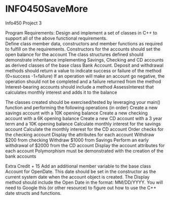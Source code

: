 # INFO450SaveMore
Info450 Project 3

Program Requirements:
Design and implement a set of classes in C++ to support all of the above  functional  requirements.  
Define class member data, constructors and member functions  as required to fulfill on the requirements.
Constructors for the accounts should set the open balance for the account
The class structures defined should demonstrate inheritance implementing Savings, Checking and CD accounts as derived classes of the base class Bank Account.
Deposit and withdrawal methods should return a value to indicate success or failure of the method (0=success  -1=failure)
If an operation will make an account go negative, the operation should not be completed and a failure returned from the method
Interest-bearing accounts should include a method AssessInterest that calculates monthly interest and adds it to the balance

The classes created should be exercised/tested  by leveraging  your main() function and performing the following  operations (in order)
Create a new savings account  with a 10K opening balance
Create a new checking account with a 6K opening balance
Create a new CD account  with a 3 year term and a 10K opening balance
Calculate monthly interest for the savings account
Calculate  the monthly interest for the CD account 
Order checks for the checking account
Display the attributes for  each account
Withdraw $200 from checking
Withdraw $1000 from Savings
Perform an early withdrawal of $2000 from the CD account
Display the account attributes for  each account
Polymorphism must be demonstrated with the creation of the bank accounts 

Extra Credit + 15
Add an additional member variable to the base class Account for OpenDate.  This date should be set in the constructor as the current system date when the account object is created.  The Display method should include the Open Date in the format:  MM/DD/YYYY.
You will need to Google this (or other resource) to figure out how to use the C++ date structs and functions.
